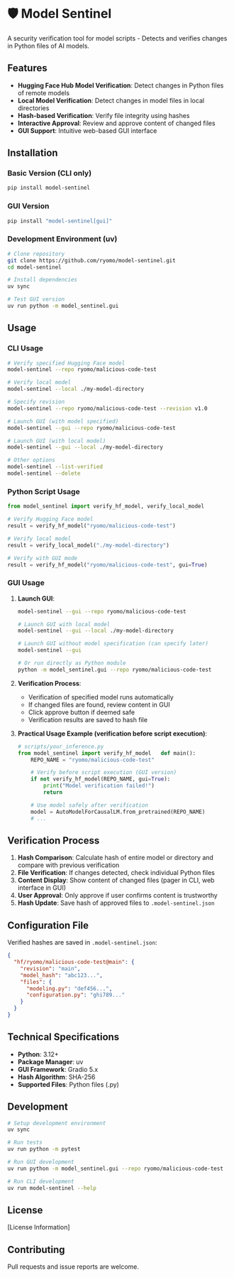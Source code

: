 # 🛡️ Model Sentinel

A security verification tool for model scripts - Detects and verifies changes in Python files of AI models.

## Features

- **Hugging Face Hub Model Verification**: Detect changes in Python files of remote models
- **Local Model Verification**: Detect changes in model files in local directories
- **Hash-based Verification**: Verify file integrity using hashes
- **Interactive Approval**: Review and approve content of changed files
- **GUI Support**: Intuitive web-based GUI interface

## Installation

### Basic Version (CLI only)
```bash
pip install model-sentinel
```

### GUI Version
```bash
pip install "model-sentinel[gui]"
```

### Development Environment (uv)
```bash
# Clone repository
git clone https://github.com/ryomo/model-sentinel.git
cd model-sentinel

# Install dependencies
uv sync

# Test GUI version
uv run python -m model_sentinel.gui
```

## Usage

### CLI Usage

```bash
# Verify specified Hugging Face model
model-sentinel --repo ryomo/malicious-code-test

# Verify local model
model-sentinel --local ./my-model-directory

# Specify revision
model-sentinel --repo ryomo/malicious-code-test --revision v1.0

# Launch GUI (with model specified)
model-sentinel --gui --repo ryomo/malicious-code-test

# Launch GUI (with local model)
model-sentinel --gui --local ./my-model-directory

# Other options
model-sentinel --list-verified
model-sentinel --delete
```

### Python Script Usage

```python
from model_sentinel import verify_hf_model, verify_local_model

# Verify Hugging Face model
result = verify_hf_model("ryomo/malicious-code-test")

# Verify local model
result = verify_local_model("./my-model-directory")

# Verify with GUI mode
result = verify_hf_model("ryomo/malicious-code-test", gui=True)
```

### GUI Usage

1. **Launch GUI**:
   ```bash   # Launch GUI with specified model
   model-sentinel --gui --repo ryomo/malicious-code-test

   # Launch GUI with local model
   model-sentinel --gui --local ./my-model-directory

   # Launch GUI without model specification (can specify later)
   model-sentinel --gui

   # Or run directly as Python module
   python -m model_sentinel.gui --repo ryomo/malicious-code-test
   ```

2. **Verification Process**:
   - Verification of specified model runs automatically
   - If changed files are found, review content in GUI
   - Click approve button if deemed safe
   - Verification results are saved to hash file

3. **Practical Usage Example (verification before script execution)**:
   ```python
   # scripts/your_inference.py
   from model_sentinel import verify_hf_model   def main():
       REPO_NAME = "ryomo/malicious-code-test"

       # Verify before script execution (GUI version)
       if not verify_hf_model(REPO_NAME, gui=True):
           print("Model verification failed!")
           return

       # Use model safely after verification
       model = AutoModelForCausalLM.from_pretrained(REPO_NAME)
       # ...
   ```

## Verification Process

1. **Hash Comparison**: Calculate hash of entire model or directory and compare with previous verification
2. **File Verification**: If changes detected, check individual Python files
3. **Content Display**: Show content of changed files (pager in CLI, web interface in GUI)
4. **User Approval**: Only approve if user confirms content is trustworthy
5. **Hash Update**: Save hash of approved files to `.model-sentinel.json`

## Configuration File

Verified hashes are saved in `.model-sentinel.json`:

```json
{
  "hf/ryomo/malicious-code-test@main": {
    "revision": "main",
    "model_hash": "abc123...",
    "files": {
      "modeling.py": "def456...",
      "configuration.py": "ghi789..."
    }
  }
}
```

## Technical Specifications

- **Python**: 3.12+
- **Package Manager**: uv
- **GUI Framework**: Gradio 5.x
- **Hash Algorithm**: SHA-256
- **Supported Files**: Python files (.py)

## Development

```bash
# Setup development environment
uv sync

# Run tests
uv run python -m pytest

# Run GUI development
uv run python -m model_sentinel.gui --repo ryomo/malicious-code-test

# Run CLI development
uv run model-sentinel --help
```

## License

[License Information]

## Contributing

Pull requests and issue reports are welcome.
